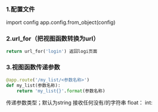 ### 1.配置文件
import config
app.config.from_object(config)
### 2.url_for（把视图函数转换为url）
```python
return url_for('login') 返回logi页面
```

### 3.视图函数传递参数
```python
@app.route('/my_list/<参数名称>')
def my_list(参数名称):
    return 'my_list{}'.format(参数名称)

```
传递参数类型；默认为string 接收任何没有\/的字符串
float：
int:





